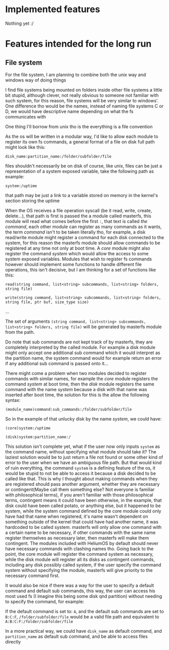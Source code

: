 # Implemented features

Nothing yet :/

# Features intended for the long run
## File system
For the file system, I am planning to combine both the unix way and windows way of doing things

I find file systems being mounted on folders inside other file systems a little bit stupid, although clever, not really obvious to someone not familiar with such system, for this reason, file systems will be very similar to windows'. One difference tho would be the names, instead of naming file systems C or D, we would have descriptive name depending on what the fs communicates with

One thing I'll borrow from unix tho is the everything is a file convention

As the os will be written in a modular way, I'd like to allow each module to register its own fs commands, a general format of a file on disk full path might look like this:

`disk_name:partition_name:/folder/subfolder/file`

files shouldn't necessarily be on disk of course, like unix, files can be just a representation of a system exposed variable, take the following path as example:

`system:/uptime`

that path may be just a link to a variable stored on memory in the kernel's section storing the uptime

When the OS receives a file operation syscall (be it read, write, create, delete...), that path is first is passed the a module called masterfs, this module will read what comes before the first `:`, that text is called *the command*, each other module can register as many commands as it wants, the term *command* isn't to be taken literally tho, for example, a disk read/write module might register a command for each disk connected to the system, for this reason the masterfs module should allow commands to be registered at any time not only at boot time. A *core* module might also register the command *system* which would allow the access to some system exposed variables. Modules that wish to register fs commands however should implement some functions to handle different file operations, this isn't decisive, but I am thinking for a set of functions like this:

`read(string command, list<string> subcommands, list<string> folders, string file)`

`write(string command, list<string> subcommands, list<string> folders, string file, ptr buf, size_type size)`

...

The set of arguments `(string command, list<string> subcommands, list<string> folders, string file)` will be generated by masterfs module from the path.

Do note that sub commands are not kept track of by masterfs, they are completely interpreted by the called module. For example a disk module might only accept one additional sub command which it would interpret as the partition name, the system command would for example return an error if any additional sub command is passed onto it...

There might come a problem when two modules decided to register commands with similar names, for example the *core* module registers the command *system* at boot time, then the *disk* module registers the same command with the name *system* because a disk with that name was inserted after boot time, the solution for this is the allow the following syntax:

`(module_name)command:sub_commands:/folder/subfolder/file`

So in the example of that unlucky disk by the name *system*, we could have:

`(core)system:/uptime`

`(disk)system:partition_name:/`

This solution isn't complete yet, what if the user now only inputs `system` as the command name, without specifying what module should take it? The laziest solution would be to just return a file not found or some other kind of error to the user when we have an ambiguous file path. But that would kind of ruin everything, the command `system` is a defining feature of the os, it would be stupid to not be able to access it because a disk decided to be called like that. This is why I thought about making commands when they are registered should pass another argument, whether they are necessary or contingent(Maybe call them something else? Not everyone is familiar with philosophical terms), if you aren't familiar with those philosophical terms, contingent means it could have been otherwise, in the example, that disk could have been called potato, or anything else, but it happened to be system, while the system command defined by the core module could only have had that name when registered, it's name wasn't dependent on something outside of the kernel that could have had another name, it was hardcoded to be called system. masterfs will only allow one command with a certain name to be necessary, if other commands with the same name register themselves as necessary later, then masterfs will make them contingent. The modules included with HeliumOS by default should never have necessary commands with clashing names tho.
Going back to the point, the core module will register the command system as necessary, while the disk module will register all its disks as contingent commands, including any disk possibly called system, if the user specify the command system without specifying the module, masterfs will give priority to the necessary command first.

It would also be nice if there was a way for the user to specify a default command and default sub commands, this way, the user can access his most used fs (I imagine this being some disk qnd partition) without needing to specify the command, for example:

If the default command is set to: `A`, and the default sub commands are set to `B:C:F`, `/folder/subfolder/file` would be a valid file path and equivalent to `A:B:C:F:/folder/subfolder/file`

In a more practical way, we could have `disk_name` as default command, and `partition_name` as default sub command, and be able to access files directly
